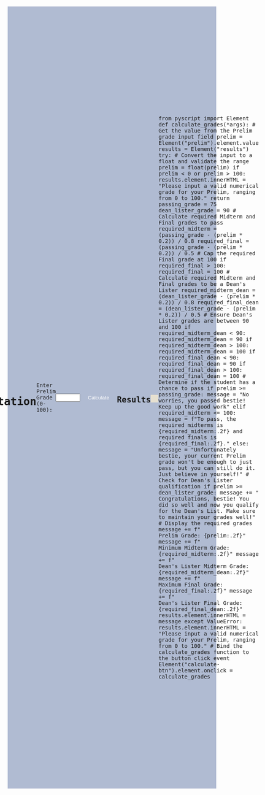 <html lang="en">
<head>
    <meta charset="UTF-8">
    <meta name="viewport" content="width=device-width, initial-scale=1.0">
    <title>Grade Calculator</title>
    <link rel="stylesheet" href="https://pyscript.net/latest/pyscript.css">
    <script defer src="https://pyscript.net/latest/pyscript.js"></script>
    <style>
        body {
            font-family: Monospace, monospace;
            background-color: #B0BBD2;
            margin: 20px;
            padding: 20px;
            display: flex;
            justify-content: center;
            align-items: center;
            height: 50vh;
        }
        .container {
            max-width: 600px;
            margin: auto;
            padding: 20px;
            border-radius: 13px;
            background-color: #F9B6A1;
            box-shadow: 0 0 10px rgba(0, 0, 0, 0.1);
        }
        }
        label, input, button {
            margin: 10px 0;
        }
        button {
            padding: 10px 20px;
            background-color: #B0BBD2;
            color: white;
            border: none;
            border-radius: 5px;
            cursor: pointer;
        }
        button:hover {
            background-color: #F9B6A1;
        }
        #results {
            margin-top: 20px;
            padding: 10px;
            background-color: #E6E0D0;
            width: 100%;
            max-width: 400px;
            text-align: center;
        }
    </style>
</head>
<body>
    <!-- Page title -->
    <h1>Grade Computation Tool</h1>
    <!-- Input field for Prelim grade -->
    <label for="prelim">Enter Prelim Grade (0-100):</label>
    <input type="number" id="prelim" min="0" max="100"><br><br>
    <!-- Button to trigger grade calculation -->
    <button id="calculate-btn">Calculate</button>
    <!-- Section to display results -->
    <h2>Results</h2>
    <p id="results"></p>
    <!-- PyScript code for grade calculation -->
    <py-script>
        from pyscript import Element
        def calculate_grades(*args):
            # Get the value from the Prelim grade input field
            prelim = Element("prelim").element.value
            results = Element("results")
            try:
                # Convert the input to a float and validate the range
                prelim = float(prelim)
                if prelim < 0 or prelim > 100:
                    results.element.innerHTML = "Please input a valid numerical grade for your Prelim, ranging from 0 to 100."
                    return
                passing_grade = 75
                dean_lister_grade = 90
                # Calculate required Midterm and Final grades to pass
                required_midterm = (passing_grade - (prelim * 0.2)) / 0.8
                required_final = (passing_grade - (prelim * 0.2)) / 0.5
                # Cap the required Final grade at 100
                if required_final > 100:
                    required_final = 100            
                # Calculate required Midterm and Final grades to be a Dean's Lister
                required_midterm_dean = (dean_lister_grade - (prelim * 0.2)) / 0.8
                required_final_dean = (dean_lister_grade - (prelim * 0.2)) / 0.5                
                # Ensure Dean's Lister grades are between 90 and 100
                if required_midterm_dean < 90:
                    required_midterm_dean = 90
                if required_midterm_dean > 100:
                    required_midterm_dean = 100
                if required_final_dean < 90:
                    required_final_dean = 90
                if required_final_dean > 100:
                    required_final_dean = 100                
                # Determine if the student has a chance to pass
                if prelim >= passing_grade:
                    message = "No worries, you passed bestie! Keep up the good work"
                elif required_midterm <= 100:
                    message = f"To pass, the required midterms is {required_midterm:.2f} and required finals is {required_final:.2f}."
                else:
                    message = "Unfortunately bestie, your current Prelim grade won't be enough to just pass, but you can still do it. Just believe in yourself!"                
                # Check for Dean's Lister qualification
                if prelim >= dean_lister_grade:
                    message += "<br> Congratulations, bestie! You did so well and now you qualify for the Dean's List. Make sure to maintain your grades well!"                
                # Display the required grades
                message += f"<br>Prelim Grade: {prelim:.2f}"
                message += f"<br>Minimum Midterm Grade: {required_midterm:.2f}"
                message += f"<br>Dean's Lister Midterm Grade: {required_midterm_dean:.2f}"
                message += f"<br>Maximum Final Grade: {required_final:.2f}"
                message += f"<br>Dean's Lister Final Grade: {required_final_dean:.2f}"                
                results.element.innerHTML = message            
            except ValueError:
                results.element.innerHTML = "Please input a valid numerical grade for your Prelim, ranging from 0 to 100."
        # Bind the calculate_grades function to the button click event
        Element("calculate-btn").element.onclick = calculate_grades
    </py-script>
</body>
</html>

